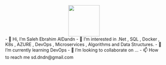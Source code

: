 <div id="header" align="center">
  <img src="https://media.giphy.com/media/M9gbBd9nbDrOTu1Mqx/giphy.gif](https://cdnl.iconscout.com/lottie/premium/preview-watermark/back-end-developer-4098969-3428942.mp4" width="100"/>
</div>
- 👋 Hi, I’m Saleh Ebrahim AlDandn  
- 👀 I’m interested in .Net , SQL , Docker , K8s , AZURE , DevOps , Microservices , Algorithms and Data Structures.
- 🌱 I’m currently learning DevOps
- 💞️ I’m looking to collaborate on ...
- 📫 How to reach me sd.dndn@gmail.com

<!---
saleh1987/saleh1987 is a ✨ special ✨ repository because its `README.md` (this file) appears on your GitHub profile.
You can click the Preview link to take a look at your changes.
--->
